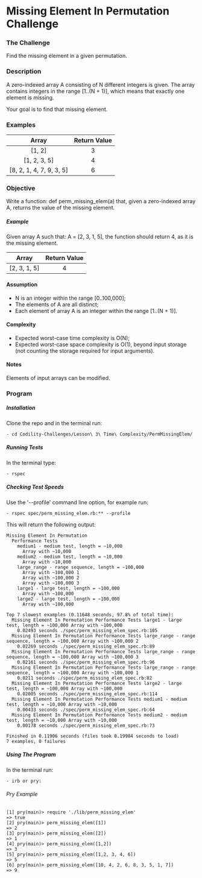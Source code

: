 # Missing Element In Permutation Challenge

### The Challenge

Find the missing element in a given permutation.

### Description

A zero-indexed array A consisting of N different integers is given. The array contains integers in the range [1..(N + 1)], which means that exactly one element is missing.

Your goal is to find that missing element.

### Examples

Array  | Return Value
:-------------: | :------------------------------:
[1, 2] | 3
[1, 2, 3, 5] | 4
[8, 2, 1, 4, 7, 9, 3, 5] | 6

### Objective
Write a function: def perm_missing_elem(a) that, given a zero-indexed array A, returns the value of the missing element.

##### Example
Given array A such that: A = [2, 3, 1, 5], the function should return 4, as it is the missing element.

Array  | Return Value
:-------------: | :------------------------------:
[2, 3, 1, 5] | 4

#### Assumption

- N is an integer within the range [0..100,000];
- The elements of A are all distinct;
- Each element of array A is an integer within the range [1..(N + 1)].

#### Complexity

- Expected worst-case time complexity is O(N);
- Expected worst-case space complexity is O(1), beyond input storage (not counting the storage required for input arguments).

#### Notes
Elements of input arrays can be modified.

### Program

##### Installation
Clone the repo and in the terminal run:
```
- cd Codility-Challenges/Lesson\ 3\ Time\ Complexity/PermMissingElem/
```

##### Running Tests
In the terminal type:
```
- rspec
```

##### Checking Test Speeds
Use the '--profile' command line option, for example run:

```
- rspec spec/perm_missing_elem.rb:** --profile
```

This will return the following output:

```
Missing Element In Permutation
  Performance Tests
    medium1 - medium test, length = ~10,000
      Array with ~10,000
    medium2 - medium test, length = ~10,000
      Array with ~10,000
    large_range - range sequence, length = ~100,000
      Array with ~100,000 1
      Array with ~100,000 2
      Array with ~100,000 3
    large1 - large test, length = ~100,000
      Array with ~100,000
    large2 - large test, length = ~100,000
      Array with ~100,000

Top 7 slowest examples (0.11648 seconds, 97.8% of total time):
  Missing Element In Permutation Performance Tests large1 - large test, length = ~100,000 Array with ~100,000
    0.02493 seconds ./spec/perm_missing_elem_spec.rb:105
  Missing Element In Permutation Performance Tests large_range - range sequence, length = ~100,000 Array with ~100,000 2
    0.02269 seconds ./spec/perm_missing_elem_spec.rb:89
  Missing Element In Permutation Performance Tests large_range - range sequence, length = ~100,000 Array with ~100,000 3
    0.02161 seconds ./spec/perm_missing_elem_spec.rb:96
  Missing Element In Permutation Performance Tests large_range - range sequence, length = ~100,000 Array with ~100,000 1
    0.0211 seconds ./spec/perm_missing_elem_spec.rb:82
  Missing Element In Permutation Performance Tests large2 - large test, length = ~100,000 Array with ~100,000
    0.02005 seconds ./spec/perm_missing_elem_spec.rb:114
  Missing Element In Permutation Performance Tests medium1 - medium test, length = ~10,000 Array with ~10,000
    0.00433 seconds ./spec/perm_missing_elem_spec.rb:64
  Missing Element In Permutation Performance Tests medium2 - medium test, length = ~10,000 Array with ~10,000
    0.00178 seconds ./spec/perm_missing_elem_spec.rb:73

Finished in 0.11906 seconds (files took 0.19984 seconds to load)
7 examples, 0 failures
```

##### Using The Program
In the terminal run:

```
- irb or pry:
```

###### Pry Example
```
[1] pry(main)> require './lib/perm_missing_elem'
=> true
[2] pry(main)> perm_missing_elem([1])
=> 2
[3] pry(main)> perm_missing_elem([2])
=> 1
[4] pry(main)> perm_missing_elem([1,2])
=> 3
[5] pry(main)> perm_missing_elem([1,2, 3, 4, 6])
=> 5
[6] pry(main)> perm_missing_elem([10, 4, 2, 6, 8, 3, 5, 1, 7])
=> 9
```

